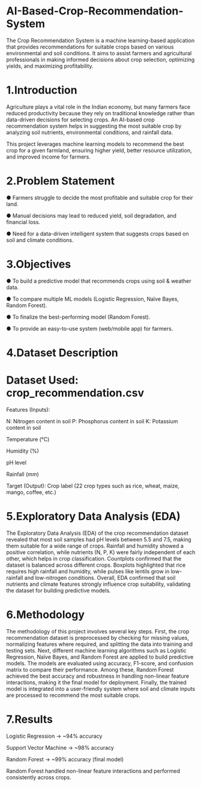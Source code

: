 # AI-Based-Crop-Recommendation-System
The Crop Recommendation System is a machine learning-based application that provides recommendations for suitable crops based on various environmental and soil conditions. It aims to assist farmers and agricultural professionals in making informed decisions about crop selection, optimizing yields, and maximizing profitability.

# 1.Introduction
  Agriculture plays a vital role in the Indian economy, but many farmers face reduced productivity because they rely on traditional knowledge rather than data-driven decisions for selecting crops. An AI-based crop recommendation system helps in suggesting the most suitable crop by analyzing soil nutrients, environmental conditions, and rainfall data.

  This project leverages machine learning models to recommend the best crop for a given farmland, ensuring higher yield, better resource utilization, and improved income for farmers.

# 2.Problem Statement
● Farmers struggle to decide the most profitable and suitable crop for their land.

● Manual decisions may lead to reduced yield, soil degradation, and financial loss.

● Need for a data-driven intelligent system that suggests crops based on soil and climate conditions.

# 3.Objectives
● To build a predictive model that recommends crops using soil & weather data.

● To compare multiple ML models (Logistic Regression, Naïve Bayes, Random Forest).

● To finalize the best-performing model (Random Forest).

● To provide an easy-to-use system (web/mobile app) for farmers.

# 4.Dataset Description 
# Dataset Used: crop_recommendation.csv

Features (Inputs):

N: Nitrogen content in soil
P: Phosphorus content in soil
K: Potassium content in soil

Temperature (°C)

Humidity (%)

pH level

Rainfall (mm)

Target (Output): Crop label (22 crop types such as rice, wheat, maize, mango, coffee, etc.)

# 5.Exploratory Data Analysis (EDA)
  The Exploratory Data Analysis (EDA) of the crop recommendation dataset revealed that most soil samples had pH levels between 5.5 and 7.5, making them suitable for a wide range of crops. Rainfall and humidity showed a positive correlation, while nutrients (N, P, K) were fairly independent of each other, which helps in crop classification. Countplots confirmed that the dataset is balanced across different crops. Boxplots highlighted that rice requires high rainfall and humidity, while pulses like lentils grow in low-rainfall and low-nitrogen conditions. Overall, EDA confirmed that soil nutrients and climate features strongly influence crop suitability, validating the dataset for building predictive models.

# 6.Methodology
  The methodology of this project involves several key steps. First, the crop recommendation dataset is preprocessed by checking for missing values, normalizing features where required, and splitting the data into training and testing sets. Next, different machine learning algorithms such as Logistic Regression, Naïve Bayes, and Random Forest are applied to build predictive models. The models are evaluated using accuracy, F1-score, and confusion matrix to compare their performance. Among these, Random Forest achieved the best accuracy and robustness in handling non-linear feature interactions, making it the final model for deployment. Finally, the trained model is integrated into a user-friendly system where soil and climate inputs are processed to recommend the most suitable crops.

# 7.Results
Logistic Regression → ~94% accuracy

Support Vector Machine → ~98% accuracy

Random Forest → ~99% accuracy (final model)

Random Forest handled non-linear feature interactions and performed consistently across crops.

